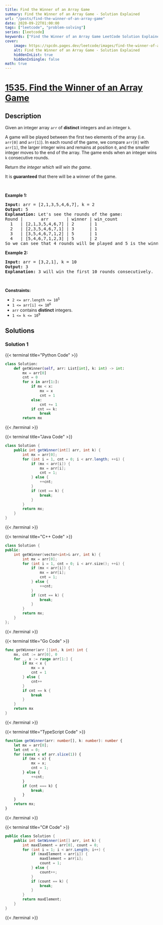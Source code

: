 ```yaml
---
title: Find the Winner of an Array Game
summary: Find the Winner of an Array Game - Solution Explained
url: "/posts/find-the-winner-of-an-array-game"
date: 2020-09-22T01:00:00
tags: ["leetcode", "problem-solving"]
series: [leetcode]
keywords: ["Find the Winner of an Array Game LeetCode Solution Explained in all languages", "1535", "leetcode question 1535", "Find the Winner of an Array Game", "LeetCode", "leetcode solution in Python3 C++ Java Go PHP Ruby Swift TypeScript Rust C# JavaScript C", "GeeksforGeeks", "InterviewBit", "Coding Ninjas", "HackerRank", "HackerEarth", "CodeChef", "TopCoder", "AlgoExpert", "freeCodeCamp", "Codeforces", "GitHub", "AtCoder", "Samir Paul"]
cover:
    image: https://spcdn.pages.dev/leetcode/images/find-the-winner-of-an-array-game.webp
    alt: Find the Winner of an Array Game - Solution Explained
    hiddenInList: true
    hiddenInSingle: false
math: true
---
```



# [1535. Find the Winner of an Array Game](https://leetcode.com/problems/find-the-winner-of-an-array-game)


## Description

<p>Given an integer array <code>arr</code> of <strong>distinct</strong> integers and an integer <code>k</code>.</p>

<p>A game will be played between the first two elements of the array (i.e. <code>arr[0]</code> and <code>arr[1]</code>). In each round of the game, we compare <code>arr[0]</code> with <code>arr[1]</code>, the larger integer wins and remains at position <code>0</code>, and the smaller integer moves to the end of the array. The game ends when an integer wins <code>k</code> consecutive rounds.</p>

<p>Return <em>the integer which will win the game</em>.</p>

<p>It is <strong>guaranteed</strong> that there will be a winner of the game.</p>

<p>&nbsp;</p>
<p><strong class="example">Example 1:</strong></p>

<pre>
<strong>Input:</strong> arr = [2,1,3,5,4,6,7], k = 2
<strong>Output:</strong> 5
<strong>Explanation:</strong> Let&#39;s see the rounds of the game:
Round |       arr       | winner | win_count
  1   | [2,1,3,5,4,6,7] | 2      | 1
  2   | [2,3,5,4,6,7,1] | 3      | 1
  3   | [3,5,4,6,7,1,2] | 5      | 1
  4   | [5,4,6,7,1,2,3] | 5      | 2
So we can see that 4 rounds will be played and 5 is the winner because it wins 2 consecutive games.
</pre>

<p><strong class="example">Example 2:</strong></p>

<pre>
<strong>Input:</strong> arr = [3,2,1], k = 10
<strong>Output:</strong> 3
<strong>Explanation:</strong> 3 will win the first 10 rounds consecutively.
</pre>

<p>&nbsp;</p>
<p><strong>Constraints:</strong></p>

<ul>
	<li><code>2 &lt;= arr.length &lt;= 10<sup>5</sup></code></li>
	<li><code>1 &lt;= arr[i] &lt;= 10<sup>6</sup></code></li>
	<li><code>arr</code> contains <strong>distinct</strong> integers.</li>
	<li><code>1 &lt;= k &lt;= 10<sup>9</sup></code></li>
</ul>

## Solutions

### Solution 1

<!-- tabs:start -->

{{< terminal title="Python Code" >}}
```python
class Solution:
    def getWinner(self, arr: List[int], k: int) -> int:
        mx = arr[0]
        cnt = 0
        for x in arr[1:]:
            if mx < x:
                mx = x
                cnt = 1
            else:
                cnt += 1
            if cnt == k:
                break
        return mx
```
{{< /terminal >}}

{{< terminal title="Java Code" >}}
```java
class Solution {
    public int getWinner(int[] arr, int k) {
        int mx = arr[0];
        for (int i = 1, cnt = 0; i < arr.length; ++i) {
            if (mx < arr[i]) {
                mx = arr[i];
                cnt = 1;
            } else {
                ++cnt;
            }
            if (cnt == k) {
                break;
            }
        }
        return mx;
    }
}
```
{{< /terminal >}}

{{< terminal title="C++ Code" >}}
```cpp
class Solution {
public:
    int getWinner(vector<int>& arr, int k) {
        int mx = arr[0];
        for (int i = 1, cnt = 0; i < arr.size(); ++i) {
            if (mx < arr[i]) {
                mx = arr[i];
                cnt = 1;
            } else {
                ++cnt;
            }
            if (cnt == k) {
                break;
            }
        }
        return mx;
    }
};
```
{{< /terminal >}}

{{< terminal title="Go Code" >}}
```go
func getWinner(arr []int, k int) int {
	mx, cnt := arr[0], 0
	for _, x := range arr[1:] {
		if mx < x {
			mx = x
			cnt = 1
		} else {
			cnt++
		}
		if cnt == k {
			break
		}
	}
	return mx
}
```
{{< /terminal >}}

{{< terminal title="TypeScript Code" >}}
```ts
function getWinner(arr: number[], k: number): number {
    let mx = arr[0];
    let cnt = 0;
    for (const x of arr.slice(1)) {
        if (mx < x) {
            mx = x;
            cnt = 1;
        } else {
            ++cnt;
        }
        if (cnt === k) {
            break;
        }
    }
    return mx;
}
```
{{< /terminal >}}

{{< terminal title="C# Code" >}}
```cs
public class Solution {
    public int GetWinner(int[] arr, int k) {
        int maxElement = arr[0], count = 0;
        for (int i = 1; i < arr.Length; i++) {
            if (maxElement < arr[i]) {
                maxElement = arr[i];
                count = 1;
            } else {
                count++;
            }
            if (count == k) {
                break;
            }
        }
        return maxElement;
    }
}
```
{{< /terminal >}}

<!-- tabs:end -->

<!-- end -->
